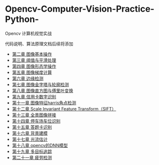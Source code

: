 # Opencv-Computer-Vision-Practice-Python-
Opencv 计算机视觉实战

代码说明、算法原理文档后续将添加

- [第二章 图像基本操作](http://note.youdao.com/noteshare?id=0887009c83a5218c78d3750b77ee80d9&sub=AF497861AC6E4D629B95B7D28F00571C)
- [第三章 阈值与平滑处理](http://note.youdao.com/noteshare?id=555e8b00d65a9e95c7ae0378f19d73d2&sub=82F3BD2ED41F4751B031795580B51E32)
- [第四章 图像形态学操作](http://note.youdao.com/noteshare?id=c3f29e5d3e1fc019fe52d20817a7e0ce&sub=BAF7DE1A193641B8B17F8E5096EE27AA)
- [第五章 图像梯度计算](http://note.youdao.com/noteshare?id=57fd98d71b385b50de7df787b6a09bbe&sub=F6615BA722DF4C2DAF2E247FE938AC57)
- [第六章 边缘检测](http://note.youdao.com/noteshare?id=bf4e1c7cff5f0cd1f88b0cbe819440a0&sub=4733FD1764454A2DB5D5CDEC08229C11)
- [第七章 图像金字塔与轮廓检测](http://note.youdao.com/noteshare?id=5e73e7693727ea19a53627c7a65f6f40&sub=844368C4343347A5979E7E9AC5461A94)
- [第八章 图像直方图与傅里叶变换](http://note.youdao.com/noteshare?id=fefc7d1c417d864da76f442d3dea48e1&sub=08DC5F425EB64A9692D3C9351B9B7F48)
- [第九章 信用卡数字识别](http://note.youdao.com/noteshare?id=aad6a3637f16448c5d5898559803efab&sub=F372C5C53ADD4E8F98FAE2550ABF4CA7)
- [第十一章 图像特征harris角点检测](http://note.youdao.com/noteshare?id=a0fb0e2e55330f3f6bf20d38a807aec4&sub=A19741AF07694CD68CAF0A7EA1A0126E)
- [第十二章 Scale Invariant Feature Transform（SIFT）](http://note.youdao.com/noteshare?id=9d8553f5d45f6723203e2a00a5e05725&sub=B3CB8A4E73F14175A7CCC66B2FA4C07B)
- [第十三章 全景图像拼接](http://note.youdao.com/noteshare?id=f96b791608dd40f17d857a06c7827944&sub=EBB65970646E40AFB5BFDF0942ACC359)
- [第十四章 停车场车位识别](http://note.youdao.com/noteshare?id=62e77023231f75cecf485bced726dd24&sub=89A7DECF4432446BAD1FA85CC41B538B)
- [第十五章 答题卡识别](http://note.youdao.com/noteshare?id=43a42ab59fdb4313ab419ad64737788f&sub=44163E59C38049E78D3B83CF03639AFB)
- [第十六章 背景建模](http://note.youdao.com/noteshare?id=39180845f0da641cc7dda3c3534a69b8&sub=E08EF62BEE0E4D329458D88A137394F2)
- [第十七章 光流估计](http://note.youdao.com/noteshare?id=ae53978ee2babf20c293055efc3c8ede&sub=33FD709FBB384C2097B14DEDE02022DC)
- [第十八章 opencv的DNN模型](http://note.youdao.com/noteshare?id=9eb3bd039a582248b9b385a6e95355cd&sub=D38E9ED4B32348E88CE7CB1ECDEB515E)
- [第十九章 多目标追踪](http://note.youdao.com/noteshare?id=87e8a81b4637e7c67c074ea1ba913c58&sub=EFE6B2C490664EA9A104A01EB5C2EEE8)
- [第二十一章 疲劳检测](http://note.youdao.com/noteshare?id=41602b337dd5ab0e0dd08a7ddb4a3735&sub=2A4C68B565A647B3A2636F4687F9A498)
